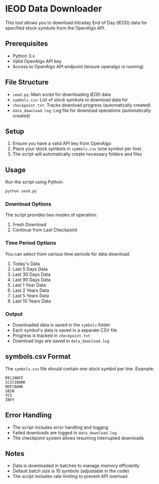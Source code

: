 # IEOD Data Downloader

This tool allows you to download Intraday End of Day (IEOD) data for specified stock symbols from the OpenAlgo API.

## Prerequisites

- Python 3.x
- Valid OpenAlgo API key
- Access to OpenAlgo API endpoint (ensure openalgo is running)

## File Structure

- `ieod.py`: Main script for downloading IEOD data
- `symbols.csv`: List of stock symbols to download data for
- `checkpoint.txt`: Tracks download progress (automatically created)
- `data_download.log`: Log file for download operations (automatically created)

## Setup

1. Ensure you have a valid API key from OpenAlgo
2. Place your stock symbols in `symbols.csv` (one symbol per line)
3. The script will automatically create necessary folders and files

## Usage

Run the script using Python:

```bash
python ieod.py
```

### Download Options

The script provides two modes of operation:

1. Fresh Download
2. Continue from Last Checkpoint

### Time Period Options

You can select from various time periods for data download:

1. Today's Data
2. Last 5 Days Data
3. Last 30 Days Data
4. Last 90 Days Data
5. Last 1 Year Data
6. Last 2 Years Data
7. Last 5 Years Data
8. Last 10 Years Data

### Output

- Downloaded data is saved in the `symbols` folder
- Each symbol's data is saved in a separate CSV file
- Progress is tracked in `checkpoint.txt`
- Download logs are saved in `data_download.log`

## symbols.csv Format

The `symbols.csv` file should contain one stock symbol per line. Example:

```
RELIANCE
ICICIBANK
HDFCBANK
SBIN
TCS
INFY
```

## Error Handling

- The script includes error handling and logging
- Failed downloads are logged in `data_download.log`
- The checkpoint system allows resuming interrupted downloads

## Notes

- Data is downloaded in batches to manage memory efficiently
- Default batch size is 10 symbols (adjustable in the code)
- The script includes rate limiting to prevent API overload
